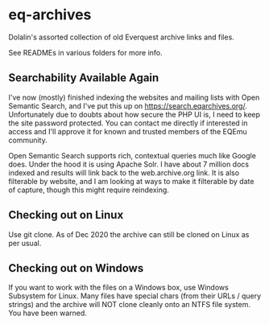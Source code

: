 # eq-archives
Dolalin's assorted collection of old Everquest archive links and files.

See READMEs in various folders for more info.

## Searchability Available Again
I've now (mostly) finished indexing the websites and mailing lists with Open Semantic Search, and I've put this up on https://search.eqarchives.org/. Unfortunately due to doubts about how secure the PHP UI is, I need to keep the site password protected. You can contact me directly if interested in access and I'll approve it for known and trusted members of the EQEmu community.

Open Semantic Search supports rich, contextual queries much like Google does. Under the hood it is using Apache Solr. I have about 7 million docs indexed and results will link back to the web.archive.org link. It is also filterable by website, and I am looking at ways to make it filterable by date of capture, though this might require reindexing. 

## Checking out on Linux
Use git clone. As of Dec 2020 the archive can still be cloned on Linux as per usual.

## Checking out on Windows
If you want to work with the files on a Windows box, use Windows Subsystem for Linux. Many files have special chars (from their URLs / query strings) and the archive will NOT clone cleanly onto an NTFS file system. You have been warned.
